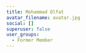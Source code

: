 ```yaml
---
title: Mohammad Olfat
avatar_filename: avatar.jpg
social: []
superuser: false
user_groups:
  - Former Member
---
```

